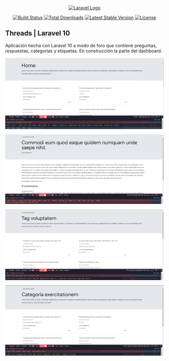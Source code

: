 <p align="center"><a href="https://laravel.com" target="_blank"><img src="https://raw.githubusercontent.com/laravel/art/master/logo-lockup/5%20SVG/2%20CMYK/1%20Full%20Color/laravel-logolockup-cmyk-red.svg" width="400" alt="Laravel Logo"></a></p>

<p align="center">
<a href="https://github.com/laravel/framework/actions"><img src="https://github.com/laravel/framework/workflows/tests/badge.svg" alt="Build Status"></a>
<a href="https://packagist.org/packages/laravel/framework"><img src="https://img.shields.io/packagist/dt/laravel/framework" alt="Total Downloads"></a>
<a href="https://packagist.org/packages/laravel/framework"><img src="https://img.shields.io/packagist/v/laravel/framework" alt="Latest Stable Version"></a>
<a href="https://packagist.org/packages/laravel/framework"><img src="https://img.shields.io/packagist/l/laravel/framework" alt="License"></a>
</p>

<h2>Threads | Laravel 10</h2>
<p>Aplicación hecha con Laravel 10 a modo de foro que contiene preguntas, respuestas, categorías y etiquetas. En construcción la parte del dashboard.</p>

<p><img src="https://github.com/hnevado/threads/blob/master/public/img/imagen1.png"></p>
<p><img src="https://github.com/hnevado/threads/blob/master/public/img/imagen2.png"></p>
<p><img src="https://github.com/hnevado/threads/blob/master/public/img/imagen3.png"></p>
<p><img src="https://github.com/hnevado/threads/blob/master/public/img/imagen4.png"></p>
